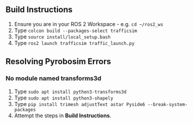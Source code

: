 ## Build Instructions
1. Ensure you are in your ROS 2 Workspace - e.g. `cd ~/ros2_ws`
2. Type `colcon build --packages-select trafficsim`
3. Type `source install/local_setup.bash`
4. Type `ros2 launch trafficsim traffic_launch.py`

## Resolving Pyrobosim Errors
### No module named transforms3d
1. Type `sudo apt install python3-transforms3d`
2. Type `sudo apt install python3-shapely`
3. Type `pip install trimesh adjustText astar Pyside6 --break-system-packages`
4. Attempt the steps in **Build Instructions**.